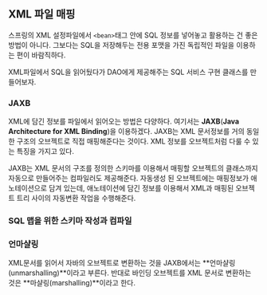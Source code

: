 
## XML 파일 매핑 
스프링의 XML 설정파일에서 `<bean>`태그 안에 SQL 정보를 넣어놓고 활용하는 건 좋은 방법이 아니다. 그보다는 SQL을 저장해두는 전용 포맷을 가진 독립적인 파일을 이용하는 편이 바람직하다. 

XML파일에서 SQL을 읽어뒀다가 DAO에게 제공해주는 SQL 서비스 구현 클래스를 만들어보자. 

### JAXB 
XML에 담긴 정보를 파일에서 읽어오는 방법은 다양하다. 여기서는 **JAXB**(**Java Architecture for XML Binding**)을 이용하겠다. 
JAXB는 XML 문서정보를 거의 동일한 구조의 오브젝트로 직접 매핑해준다는 것이다. XML 정보를 오브젝트처럼 다룰 수 있는 특징을 가지고 있다. 

JAXB는 XML 문서의 구조를 정의한 스키마를 이용해서 매핑할 오브젝트의 클래스까지 자동으로 만들어주는 컴파일러도 제공해준다. 자동생성 된 오브젝트에는 매핑정보가 애노테이션으로 담겨 있는데, 애노테이션에 담긴 정보를 이용해서 XML과 매핑된 오브젝트 트리 사이의 자동변환 작업을 수행해준다.  
 
 ### SQL 맵을 위한 스키마 작성과 컴파일 
 
 ### 언마샬링
 XML문서를 읽어서 자바의 오브젝트로 변환하는 것을 JAXB에서는 **언마샬링(unmarshalling)**이라고 부른다. 
 반대로 바인딩 오브젝트를 XML 문서로 변환하는 것은 **마샬링(marshalling)**이라고 한다.  
 

